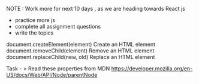 NOTE : Work more for next 10 days , as we are heading towards React js

- practice more js
- complete all assignment questions
- write the topics

document.createElement(element) Create an HTML element
document.removeChild(element) Remove an HTML element
document.replaceChild(new, old) Replace an HTML element

Task - > Read these properties from MDN
https://developer.mozilla.org/en-US/docs/Web/API/Node/parentNode
